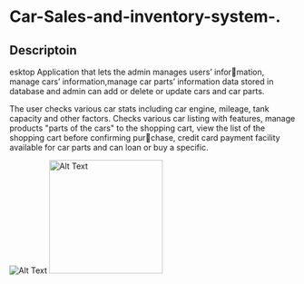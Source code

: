 ﻿# Car-Sales-and-inventory-system-.
## Descriptoin
esktop Application that lets the admin manages users’ information, manage cars’ information,manage car parts’ information
data stored in database and admin can add or delete or update
cars and car parts.

 The user checks various car stats including car engine, mileage,
tank capacity and other factors. Checks various car listing with
features, manage products "parts of the cars" to the shopping
cart, view the list of the shopping cart before confirming purchase, credit card payment facility available for car parts and can
loan or buy a specific.


![Alt Text](https://github.com/mohamedabdelaty-98/Car-Sales-and-inventory-system-./blob/main/images/22.08.2023_13.04.54_REC.jpg)
<img src="https://github.com/mohamedabdelaty-98/Car-Sales-and-inventory-system-./blob/main/images/22.08.2023_13.04.54_REC.jpg" alt="Alt Text" width="200"/>

